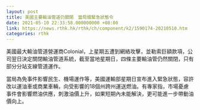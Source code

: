 ```yaml
---
layout: post
title: 美國主要輸油管道仍關閉　當局頒緊急狀態令
date: 2021-05-10 22:33:58.000000000 +08:00
link: https://news.rthk.hk/rthk/ch/component/k2/1590174-20210510.htm
categories: rthk
---
```


美國最大輸油管道營運商Colonial，上星期五遭到網絡攻擊，並勒索巨額款項，公司翌日決定關閉輸油管道系統，截至當地星期日，四條主要輸油管仍然關閉，只有部分分站支線管道運作。

當局為免事件影響民生、機場運作等，美國運輸部星期日宣布進入緊急狀態，容許改以運油車或商業車輛，向受影響的18個州跨州運送燃油。有專家指，市場憂慮事件會影響燃油供應，刺激油價上升，如果短期內未能解決，更可能進一步帶動油價向上。
